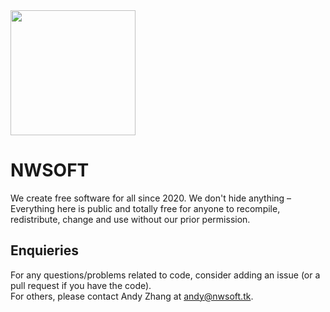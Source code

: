 <img src="https://user-images.githubusercontent.com/76037593/206594535-b9ebe131-6baa-4ee1-adec-48f9b453f385.svg" width="200" height="200" />

# NWSOFT
We create free software for all since 2020. We don't hide anything – Everything here is public and totally free for anyone to recompile, redistribute,
change and use without our prior permission.

## Enquieries
For any questions/problems related to code, consider adding an issue (or a pull request if you have the code).\
For others, please contact Andy Zhang at [andy@nwsoft.tk](mailto:andy@nwsoft.tk).
